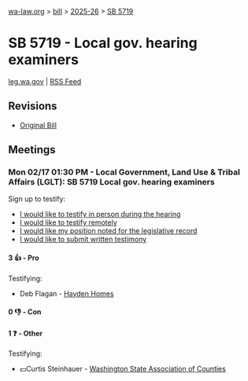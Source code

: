 [wa-law.org](/) > [bill](/bill/) > [2025-26](/bill/2025-26/) > [SB 5719](/bill/2025-26/sb/5719/)

# SB 5719 - Local gov. hearing examiners
[leg.wa.gov](https://app.leg.wa.gov/billsummary?BillNumber=5719&Year=2025&Initiative=false) | [RSS Feed](./rss.xml)

## Revisions
* [Original Bill](1/)

## Meetings
### Mon 02/17 01:30 PM - Local Government, Land Use & Tribal Affairs (LGLT): SB 5719 Local gov. hearing examiners
Sign up to testify:
* [I would like to testify in person during the hearing](https://app.leg.wa.gov/csi/Testifier/Add?chamber=House&mId=32822&aId=164341&caId=25862&tId=1)
* [I would like to testify remotely](https://app.leg.wa.gov/csi/Testifier/Add?chamber=House&mId=32822&aId=164341&caId=25862&tId=2)
* [I would like my position noted for the legislative record](https://app.leg.wa.gov/csi/Testifier/Add?chamber=House&mId=32822&aId=164341&caId=25862&tId=3)
* [I would like to submit written testimony](https://app.leg.wa.gov/csi/Testifier/Add?chamber=House&mId=32822&aId=164341&caId=25862&tId=4)

#### 3 👍 - Pro
Testifying:
* Deb Flagan - [Hayden Homes](/org/hayden_homes/)

#### 0 👎 - Con

#### 1 ❓ - Other
Testifying:
* 💵Curtis Steinhauer - [Washington State Association of Counties](/org/washington_state_association_of_counties/)

